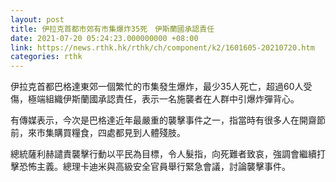 ```yaml
---
layout: post
title: 伊拉克首都市郊有市集爆炸35死　伊斯蘭國承認責任
date: 2021-07-20 05:24:23.000000000 +08:00
link: https://news.rthk.hk/rthk/ch/component/k2/1601605-20210720.htm
categories: rthk
---
```


伊拉克首都巴格達東郊一個繁忙的市集發生爆炸，最少35人死亡，超過60人受傷，極端組織伊斯蘭國承認責任，表示一名施襲者在人群中引爆炸彈背心。

有傳媒表示，今次是巴格達近年最嚴重的襲擊事件之一，指當時有很多人在開齋節前，來市集購買糧食，四處都見到人體殘肢。

總統薩利赫譴責襲擊行動以平民為目標，令人髮指，向死難者致哀，強調會繼續打擊恐怖主義。總理卡迪米與高級安全官員舉行緊急會議，討論襲擊事件。
